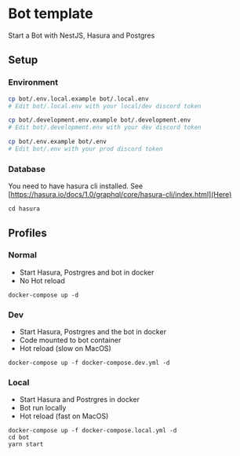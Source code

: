 # Bot template

Start a Bot with NestJS, Hasura and Postgres

## Setup

### Environment

```sh
cp bot/.env.local.example bot/.local.env
# Edit bot/.local.env with your local/dev discord token

cp bot/.development.env.example bot/.development.env
# Edit bot/.development.env with your dev discord token

cp bot/.env.example bot/.env
# Edit bot/.env with your prod discord token
```

### Database

You need to have hasura cli installed. See [https://hasura.io/docs/1.0/graphql/core/hasura-cli/index.html](Here)

```
cd hasura
```

## Profiles

### Normal

- Start Hasura, Postrgres and bot in docker
- No Hot reload

```
docker-compose up -d
```


### Dev

- Start Hasura, Postrgres and the bot in docker
- Code mounted to bot container
- Hot reload (slow on MacOS)

```
docker-compose up -f docker-compose.dev.yml -d
```

### Local

- Start Hasura and Postrgres in docker
- Bot run locally
- Hot reload (fast on MacOS)

```
docker-compose up -f docker-compose.local.yml -d
cd bot
yarn start
```
